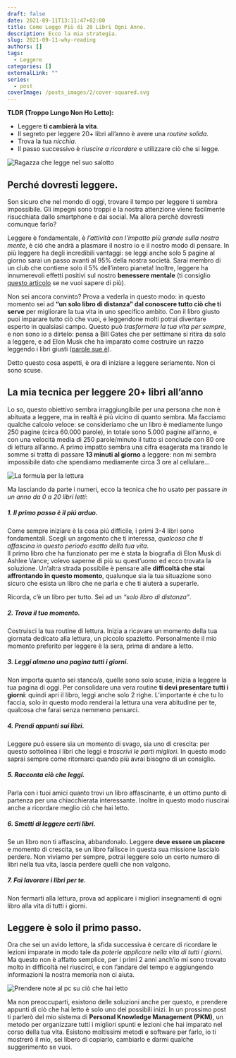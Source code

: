 ```yaml
---
draft: false
date: 2021-09-11T13:11:47+02:00
title: Come Leggo Più di 20 Libri Ogni Anno.
description: Ecco la mia strategia.
slug: 2021-09-11-why-reading
authors: []
tags:
  - Leggere
categories: []
externalLink: ""
series:
  - post
coverImage: /posts_images/2/cover-squared.svg
---
```

**TLDR (Troppo Lungo Non Ho Letto):**

* Leggere **ti cambierà la vita**.
* Il segreto per leggere 20+ libri all’anno è avere una *routine solida*. 
* Trova la tua *nicchia*. 
* Il passo successivo è *riuscire a ricordare* e utilizzare ciò che si legge.

![Ragazza che legge nel suo salotto](/posts_images/2/reading-time.svg)

## Perché dovresti leggere.

Son sicuro che nel mondo di oggi, trovare il tempo per leggere ti sembra impossibile. Gli impegni sono troppi e la nostra attenzione viene facilmente risucchiata dallo smartphone e dai social. Ma allora perchè dovresti comunque farlo? 

Leggere è fondamentale, è *l’attività con l’impatto più grande sulla nostra mente*, è ció che andrà a plasmare il nostro io e il nostro modo di pensare.
In più leggere ha degli incredibili vantaggi: se leggi anche solo 5 pagine al giorno sarai un passo avanti al 95% della nostra società. Sarai membro di un club che contiene solo il 5% dell’intero pianeta! 
Inoltre, leggere ha innumerevoli effetti positivi sul nostro **benessere mentale** (ti consiglio [questo articolo](https://comfyliving.net/reading-statistics/#interesting-facts-about-reading-and-mental-health) se ne vuoi sapere di più). 

Non sei ancora convinto? Prova a vederla in questo modo: in questo momento sei ad **“un solo libro di distanza” dal conoscere tutto ciò che ti serve** per migliorare la tua vita in uno specifico ambito. Con il libro giusto puoi imparare tutto ciò che vuoi, e leggendone molti potrai diventare esperto in qualsiasi campo. Questo può *trasformare la tua vita per sempre*, e non sono io a dirtelo: pensa a Bill Gates che per settimane si ritira da solo a leggere, e ad Elon Musk che ha imparato come costruire un razzo leggendo i libri giusti ([parole sue è](https://www.inc.com/marissa-levin/reading-habits-of-the-most-successful-leaders-that.html)).

Detto questo cosa aspetti, è ora di iniziare a leggere seriamente. Non ci sono scuse.

## La mia tecnica per leggere 20+ libri all’anno

Lo so, questo obiettivo sembra irraggiungibile per una persona che non è abituata a leggere, ma in realtà è piú vicino di quanto sembra. 
Ma facciamo qualche calcolo veloce: se consideriamo che un libro è mediamente lungo 250 pagine (circa 60.000 parole), in totale sono 5.000 pagine all’anno, e con una velocità media di 250 parole/minuto il tutto si conclude con 80 ore di lettura all’anno. 
A primo impatto sembra una cifra esagerata ma tirando le somme si tratta di passare **13 minuti al giorno** a leggere: non mi sembra impossibile dato che spendiamo mediamente circa 3 ore al cellulare…

![La formula per la lettura](/posts_images/2/reading-formula.svg)

Ma lasciando da parte i numeri, ecco la tecnica che ho usato per passare *in un anno da 0 a 20 libri letti*:

##### 1. Il primo passo è il piú arduo.

Come sempre iniziare è la cosa piú difficile, i primi 3-4 libri sono fondamentali. Scegli un argomento che ti interessa, *qualcosa che ti affascina in questo periodo esatto della tua vita*. \
Il primo libro che ha funzionato per me è stata la biografia di Elon Musk di Ashlee Vance; volevo saperne di più su quest’uomo ed ecco trovata la soluzione.
Un’altra strada possibile è pensare alle **difficoltà che stai affrontando in questo momento**, qualunque sia la tua situazione sono sicuro che esista un libro che ne parla e che ti aiuterà a superarle.

Ricorda, c’è un libro per tutto. Sei ad un *“solo libro di distanza”*.

##### 2. Trova il tuo momento.

Costruisci la tua routine di lettura. Inizia a ricavare un momento della tua giornata dedicato alla lettura, un piccolo spazietto. Personalmente il mio momento preferito per leggere è la sera, prima di andare a letto. 

##### 3. Leggi almeno una pagina tutti i giorni.

Non importa quanto sei stanco/a, quelle sono solo scuse, inizia a leggere la tua pagina di oggi. Per consolidare una vera routine **ti devi presentare tutti i giorni**: quindi apri il libro, leggi anche solo 2 righe. L’importante è che tu lo faccia, solo in questo modo renderai la lettura una vera abitudine per te, qualcosa che farai senza nemmeno pensarci.

##### 4. Prendi appunti sui libri.

Leggere puó essere sia un momento di svago, sia uno di crescita: per questo sottolinea i libri che leggi e *trascrivi le parti migliori*. In questo modo saprai sempre come ritornarci quando più avrai bisogno di un consiglio.

##### 5. Racconta ciò che leggi.

Parla con i tuoi amici quanto trovi un libro affascinante, è un ottimo punto di partenza per una chiacchierata interessante. Inoltre in questo modo riuscirai anche a ricordare meglio ciò che hai letto. 

##### 6. Smetti di leggere certi libri.

Se un libro non ti affascina, abbandonalo. Leggere **deve essere un piacere** e momento di crescita, se un libro fallisce in questa sua missione lascialo perdere. Non viviamo per sempre, potrai leggere solo un certo numero di libri nella tua vita, lascia perdere quelli che non valgono. 

##### 7. Fai lavorare i libri per te.

Non fermarti alla lettura, prova ad applicare i migliori insegnamenti di ogni libro alla vita di tutti i giorni. 

## Leggere è solo il primo passo.

Ora che sei un avido lettore, la sfida successiva è cercare di ricordare le lezioni imparate in modo tale da *poterle applicare nella vita di tutti i giorni*. Ma questo non è affatto semplice, per i primi 2 anni anch’io mi sono trovato molto in difficoltà nel riuscirci, e con l’andare del tempo e aggiungendo informazioni la nostra memoria non ci aiuta. 

![Prendere note al pc su ciò che hai letto](/posts_images/2/take-notes.svg)

Ma non preoccuparti, esistono delle soluzioni anche per questo, e prendere appunti di ciò che hai letto è solo uno dei possibili inizi. In un prossimo post ti parlerò del mio sistema di **Personal Knowledge Management (PKM)**, un metodo per organizzare tutti i migliori spunti e lezioni che hai imparato nel corso della tua vita. Esistono moltissimi metodi e software per farlo, io ti mostrerò il mio, sei libero di copiarlo, cambiarlo e darmi qualche suggerimento se vuoi.
